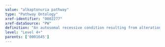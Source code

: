 ```yaml
---
value: "alkaptonuria pathway"
type: "Pathway Ontology"
xref-identifier: "0002277"
xref-dataSource: "PW"
definition: "An autosomal recessive condition resulting from alterations in the metabolism of phenylalanine and tyrosine."
level: "Level 4+"
parents: ['0001645']
---
```

